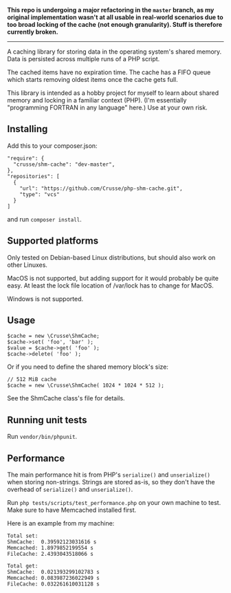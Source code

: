 **This repo is undergoing a major refactoring in the `master` branch, as my
original implementation wasn't at all usable in real-world scenarios due to too
broad locking of the cache (not enough granularity). Stuff is therefore
currently broken.**

----------------------------------------------------------

A caching library for storing data in the operating system's shared memory.
Data is persisted across multiple runs of a PHP script.

The cached items have no expiration time. The cache has a FIFO queue which
starts removing oldest items once the cache gets full.

This library is intended as a hobby project for myself to learn about shared
memory and locking in a familiar context (PHP). (I'm essentially "programming
FORTRAN in any language" here.) Use at your own risk.

## Installing

Add this to your composer.json:

```
"require": {
  "crusse/shm-cache": "dev-master",
},
"repositories": [
  {
    "url": "https://github.com/Crusse/php-shm-cache.git",
    "type": "vcs"
  }
]
```

and run `composer install`.

## Supported platforms

Only tested on Debian-based Linux distributions, but should also work on other
Linuxes.

MacOS is not supported, but adding support for it would probably be quite easy.
At least the lock file location of /var/lock has to change for MacOS.

Windows is not supported.

## Usage

```
$cache = new \Crusse\ShmCache;
$cache->set( 'foo', 'bar' );
$value = $cache->get( 'foo' );
$cache->delete( 'foo' );
```

Or if you need to define the shared memory block's size:

```
// 512 MiB cache
$cache = new \Crusse\ShmCache( 1024 * 1024 * 512 );
```

See the ShmCache class's file for details.

## Running unit tests

Run `vendor/bin/phpunit`.

## Performance

The main performance hit is from PHP's `serialize()` and `unserialize()` when
storing non-strings. Strings are stored as-is, so they don't have the overhead
of `serialize()` and `unserialize()`.

Run `php tests/scripts/test_performance.php` on your own machine to test. Make
sure to have Memcached installed first.

Here is an example from my machine:

```
Total set:
ShmCache:  0.39592123031616 s
Memcached: 1.8979852199554 s
FileCache: 2.4393043518066 s

Total get:
ShmCache:  0.021393299102783 s
Memcached: 0.083987236022949 s
FileCache: 0.032261610031128 s
```

